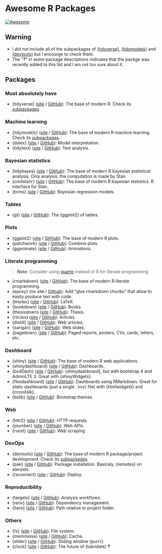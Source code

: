 # Awesome R Packages

[![Awesome](https://awesome.re/badge-flat.svg)](https://awesome.re)

## Warning

- I did not include all of the subpackages of [{tidyverse}](https://www.tidyverse.org/packages/), [{tidymodels}](https://www.tidymodels.org/packages/) and [{devtools}](https://devtools.r-lib.org/#conscious-uncoupling) but I encourge to check them.
- The "**?**" in some package descriptions indicates that the packge was recently added to this list and I am not too sure about it.

## Packages

### Must absolutely have
- {tidyverse} ([site](https://www.tidyverse.org) / [GitHub](https://github.com/tidyverse)): The base of modern R. Check its [subpackages](https://www.tidyverse.org/packages/).

### Machine learning
- {tidymodels} ([site](https://www.tidymodels.org/) / [GitHub](https://github.com/tidymodels)): The base of modern R machine learning. Check its [subpackages](https://www.tidymodels.org/packages/).
- {dalex} ([site](https://modeloriented.github.io/DALEX/) / [GitHub](https://github.com/ModelOriented/DALEX)): Model interpretation.
- {tidytext} ([site](https://github.com/juliasilge/tidytext) / [GitHub](https://juliasilge.github.io/tidytext/)): Text analysis.

### Bayesian statistics
- {tidybayes} ([site](https://mjskay.github.io/tidybayes/) / [GitHub](https://github.com/mjskay/tidybayes/)): The base of modern R bayesian statistical analysis. Only analysis, the computation is made by Stan.
- {cmdstanr} ([site](https://mc-stan.org/cmdstanr/) / [GitHub](https://github.com/stan-dev/cmdstanr)): The base of modern R bayesian statistics. R interface for Stan.
- {brms} ([site](https://paul-buerkner.github.io/brms/) / [GitHub](https://github.com/paul-buerkner/brms)): Bayesian regression models.

### Tables
- {gt} ([site](https://gt.rstudio.com) / [GitHub](https://github.com/rstudio/gt)): The {ggplot2} of tables.

### Plots
- {ggplot2} ([site](https://ggplot2.tidyverse.org) / [GitHub](https://github.com/tidyverse/ggplot2)): The base of modern R plots.
- {patchwork} ([site](https://patchwork.data-imaginist.com) / [GitHub](https://github.com/thomasp85/patchwork)): Combine plots.
- {gganimate} ([site](https://gganimate.com) / [GitHub](https://github.com/thomasp85/gganimate)): Animations.

### Literate programming

> **Note:** Consider using [quarto](https://quarto.org/) instead of R for literate programming

- {rmarkdown} ([site](https://rmarkdown.rstudio.com) / [GitHub](https://github.com/rstudio/rmarkdown)): The base of modern R literate programming.
- {epoxy} (no site / [Github](https://github.com/gadenbuie/epoxy)): Add "glue rmarkdown chunks" that allow to easily produce text with code.
- {tinytex} ([site](https://yihui.org/tinytex/) / [GitHub](https://github.com/yihui/tinytex)): LaTeX.
- {bookdown} ([site](https://bookdown.org) / [GitHub](https://github.com/rstudio/bookdown)): Books.
- {thesisdown} ([site](https://ismayc.github.io/thesisdown/) / [GitHub](https://github.com/ismayc/thesisdown)): Thesis.
- {rticles} ([site](https://bookdown.org/yihui/rmarkdown/journals.html) / [GitHub](https://github.com/rstudio/rticles)): Articles.
- {distill} ([site](https://rstudio.github.io/distill/) / [GitHub](https://github.com/rstudio/distill)): Web articles.
- {xarigan} ([site](https://slides.yihui.org/xaringan/) / [GitHub](https://github.com/yihui/xaringan)): Web slides.
- {pagedown} ([site](https://pagedown.rbind.io) / [GitHub](https://github.com/rstudio/pagedown)): Paged reports, posters, CVs, cards, letters, etc.

### Dashboard
- {shiny} ([site](https://shiny.rstudio.com) / [GitHub](https://github.com/rstudio/shiny)): The base of modern R web applications.
- {shinydashboard} ([site](https://rstudio.github.io/shinydashboard/) / [GitHub](https://github.com/rstudio/shinydashboard)): Dashboards.
- {bs4Dash} ([site](https://rinterface.github.io/bs4Dash/) / [GitHub](https://github.com/RinteRface/bs4Dash)): {shinydashboard}, but with bootstrap 4 and AdminLTE 3. Great with {shinyWidgets}.
- {flexdashboard} ([site](https://rmarkdown.rstudio.com/flexdashboard/) / [GitHub](https://github.com/rstudio/flexdashboard)): Dashboards using RMarkdown. Great for static dashboards (just a single `.html` file) with {htmlwidgets} and {crosstalk}.
- {bslib} ([site](https://rstudio.github.io/bslib/) / [GitHub](https://github.com/rstudio/shiny)): Bootstrap themes.

### Web
- {httr2} ([site](https://httr2.r-lib.org/) / [GitHub](https://github.com/r-lib/httr2)): HTTP requests.
- {plumber} ([site](https://www.rplumber.io) / [GitHub](https://github.com/rstudio/plumber)): Web APIs.
- {rvest} ([site](https://rvest.tidyverse.org/index.html) / [GitHub](https://github.com/tidyverse/rvest)): Web scraping

### DevOps
- {devtools} ([site](https://devtools.r-lib.org) / [GitHub](https://github.com/r-lib/devtools)): The base of modern R package/project development. Check its [subpackages](https://devtools.r-lib.org/#conscious-uncoupling).
- {pak} ([site](https://pak.r-lib.org/) / [GitHub](https://github.com/r-lib/pak)): Package installation. Basicaly, {remotes} on steroids.
- {rsconnect} ([site](https://rstudio.github.io/rsconnect/) / [GitHub](https://github.com/rstudio/rsconnect)): Deploy.

### Reproducibility
- {targets} ([site](https://docs.ropensci.org/targets/) / [GitHub](https://github.com/ropensci/targets)): Analysis workflows.
- {renv} ([site](https://rstudio.github.io/renv) / [GitHub](https://github.com/rstudio/renv)): Dependency management.
- {here} ([site](https://here.r-lib.org) / [GitHub](https://github.com/r-lib/here)): Path relative to project folder.

### Others
- {fs} ([site](https://fs.r-lib.org) / [GitHub](https://github.com/r-lib/fs)): File system.
- {memmoise} ([site](https://memoise.r-lib.org) / [GitHub](https://github.com/r-lib/memoise)): Cache.
- {slider} ([site](https://davisvaughan.github.io/slider/) / [GitHub](https://github.com/DavisVaughan/slider)): Sliding window {purrr}.
- {clock} ([site](https://clock.r-lib.org/) / [GitHub](https://github.com/r-lib/clock)): The future of {lubridate} **?**

